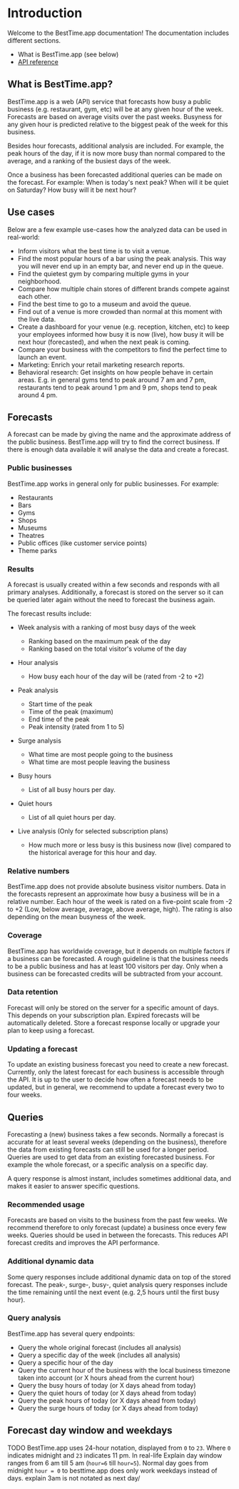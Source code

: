 
# Introduction

Welcome to the BestTime.app documentation! The documentation includes different sections.

* What is BestTime.app (see below)
* [API reference](#api-reference)


## What is BestTime.app?

BestTime.app is a web (API) service that forecasts how busy a public business (e.g. restaurant, gym, etc) will be at any given hour of the week. Forecasts are based on average visits over the past weeks. Busyness for any given hour is predicted relative to the biggest peak of the week for this business.

Besides hour forecasts, additional analysis are included. For example, the peak hours of the day, if it is now more busy than normal compared to the average, and a ranking of the busiest days of the week.

Once a business has been forecasted additional queries can be made on the forecast. For example: When is today's next peak? When will it be quiet on Saturday? How busy will it be next hour? 

## Use cases
Below are a few example use-cases how the analyzed data can be used in real-world:

- Inform visitors what the best time is to visit a venue.
- Find the most popular hours of a bar using the peak analysis. This way you will never end up in an empty bar, and never end up in the queue.
- Find the quietest gym by comparing multiple gyms in your neighborhood.
- Compare how multiple chain stores of different brands compete against each other.
- Find the best time to go to a museum and avoid the queue.
- Find out of a venue is more crowded than normal at this moment with the live data.
- Create a dashboard for your venue (e.g. reception, kitchen, etc) to keep your employees informed how busy it is now (live), how busy it will be next hour (forecasted), and when the next peak is coming.
- Compare your business with the competitors to find the perfect time to launch an event.
- Marketing: Enrich your retail marketing research reports.
- Behavioral research: Get insights on how people behave in certain areas. E.g. in general gyms tend to peak around 7 am and 7 pm, restaurants tend to peak around 1 pm and 9 pm, shops tend to peak around 4 pm.


## Forecasts

A forecast can be made by giving the name and the approximate address of the public business. BestTime.app will try to find the correct business. If there is enough data available it will analyse the data and create a forecast. 

### Public businesses
BestTime.app works in general only for public businesses. For example:

* Restaurants
* Bars
* Gyms
* Shops
* Museums
* Theatres
* Public offices (like customer service points)
* Theme parks

### Results
A forecast is usually created within a few seconds and responds with all primary analyses. Additionally, a forecast is stored on the server so it can be queried later again without the need to forecast the business again.

The forecast results include:

- Week analysis with a ranking of most busy days of the week
    - Ranking based on the maximum peak of the day
    - Ranking based on the total visitor's volume of the day
- Hour analysis
    - How busy each hour of the day will be (rated from -2 to +2)
- Peak analysis
    - Start time of the peak
    - Time of the peak (maximum)
    - End time of the peak
    - Peak intensity (rated from 1 to 5)
- Surge analysis
    - What time are most people going to the business 
    - What time are most people leaving the business
- Busy hours
    - List of all busy hours per day.
- Quiet hours
    - List of all quiet hours per day.

- Live analysis (Only for selected subscription plans)
    - How much more or less busy is this business now (live) compared to the historical average for this hour and day.

### Relative numbers

BestTime.app does not provide absolute business visitor numbers. Data in the forecasts represent an approximate how busy a business will be in a relative number. Each hour of the week is rated on a five-point scale from -2 to +2 (Low, below average, average, above average, high). The rating is also depending on the mean busyness of the week.

### Coverage
BestTime.app has worldwide coverage, but it depends on multiple factors if a business can be forecasted. A rough guideline is that the business needs to be a public business and has at least 100 visitors per day. Only when a business can be forecasted credits will be subtracted from your account.

### Data retention
Forecast will only be stored on the server for a specific amount of days. This depends on your subscription plan. Expired forecasts will be automatically deleted. Store a forecast response locally or upgrade your plan to keep using a forecast.

### Updating a forecast
To update an existing business forecast you need to create a new forecast. Currently, only the latest forecast for each business is accessible through the API. It is up to the user to decide how often a forecast needs to be updated, but in general, we recommend to update a forecast every two to four weeks. 

## Queries
Forecasting a (new) business takes a few seconds. Normally a forecast is accurate for at least several weeks (depending on the business), therefore the data from existing forecasts can still be used for a longer period. Queries are used to get data from an existing forecasted business. For example the whole forecast, or a specific analysis on a specific day.

A query response is almost instant, includes sometimes additional data, and makes it easier to answer specific questions.

### Recommended usage
Forecasts are based on visits to the business from the past few weeks. We recommend therefore to only forecast (update) a business once every few weeks. Queries should be used in between the forecasts. This reduces API forecast credits and improves the API performance.

### Additional dynamic data
Some query responses include additional dynamic data on top of the stored forecast. 
The peak-, surge-, busy-, quiet analysis query responses include the time remaining until the next event (e.g. 2,5 hours until the first busy hour).

### Query analysis
BestTime.app has several query endpoints:

- Query the whole original forecast (includes all analysis)
- Query a specific day of the week (includes all analysis)
- Query a specific hour of the day 
- Query the current hour of the business with the local business timezone taken into account (or X hours ahead from the current hour)
- Query the busy hours of today (or X days ahead from today)
- Query the quiet hours of today (or X days ahead from today)
- Query the peak hours of today (or X days ahead from today)
- Query the surge hours of today (or X days ahead from today)


## Forecast day window and weekdays
TODO
BestTime.app uses 24-hour notation, displayed from `0` to `23`. Where `0` indicates midnight and `23` indicates 11 pm. In real-life 
Explain day window ranges from 6 am till 5 am (`hour=6` till `hour=5`). 
Normal day goes from midnight `hour = 0` to 
besttime.app does only work weekdays instead of days.
explain 3am is not notated as next day/